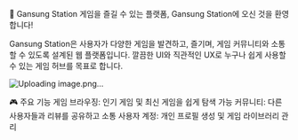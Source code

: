 🚉 Gansung Station
게임을 즐길 수 있는 플랫폼, Gansung Station에 오신 것을 환영합니다!

Gansung Station은 사용자가 다양한 게임을 발견하고, 즐기며, 게임 커뮤니티와 소통할 수 있도록 설계된 웹 플랫폼입니다. 깔끔한 UI와 직관적인 UX로 누구나 쉽게 사용할 수 있는 게임 허브를 목표로 합니다.

![Uploading image.png…]()



🎮 주요 기능
게임 브라우징: 인기 게임 및 최신 게임을 쉽게 탐색 가능
커뮤니티: 다른 사용자들과 리뷰를 공유하고 소통
사용자 계정: 개인 프로필 생성 및 게임 라이브러리 관리
